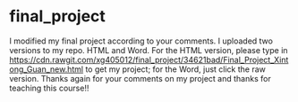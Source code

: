 # final_project

I modified my final project according to your comments. I uploaded two versions to my repo. HTML and Word.
For the HTML version, please type in https://cdn.rawgit.com/xg405012/final_project/34621bad/Final_Project_Xintong_Guan_new.html to get my project; for the Word, just click the raw version.
Thanks again for your comments on my project and thanks for teaching this course!!
